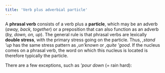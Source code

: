 ```yaml
---
title: 'Verb plus adverbial particle'
---
```


<script>
  import Audio from '$lib/Audio.svelte'
  import AudioWrapper from '$lib/AudioWrapper.svelte'
  import Naudio from '$lib/Naudio.svelte'
</script>

A **phrasal verb** consists of a verb plus a **particle**, which may be an adverb (_away, back, together_) or a preposition that can also function as an adverb (_by, down, on, up_). The general rule is that phrasal verbs are lexically **double stress**, with the primary stress going on the particle. Thus, _,stand 'up_ has the same stress pattern as _,un'known_ or _,quite 'good_.
If the nucleus comes on a phrasal verb, the word on which this nucleus is located is therefore typically the particle.

<Naudio
  sentence="*How are you getting 'on? <br>
  The 'prisoner | *broke 'down. <br>
  The *next 'month | she *passed a'way. <br>
  I'll *get something to bring 'back with me. <br>
  *Let the children run a'bout a bit. <br>
  I'll *leave you to carry 'on, then."
  nuclei="{['on', 'down', 'way', 'back', 'bout', 'on']}"
/>
There are a few exceptions, such as _'pour down_ (= rain hard):

<Naudio
  sentence="It was *really 'pouring down."
  nuclei="{['pour']}" 
/>
